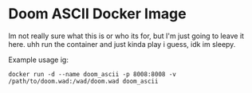 # Doom ASCII Docker Image

Im not really sure what this is or who its for, but I'm just going to leave it here.
uhh run the container and just kinda play i guess, idk im sleepy.

Example usage ig:
```
docker run -d --name doom_ascii -p 8008:8008 -v /path/to/doom.wad:/wad/doom.wad doom_ascii
```
